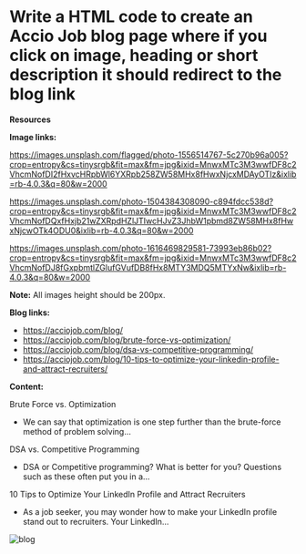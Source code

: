 # Write a HTML code to create an Accio Job blog page where if you click on image, heading or short description it should redirect to the blog link

**Resources**

**Image links:**

https://images.unsplash.com/flagged/photo-1556514767-5c270b96a005?crop=entropy&cs=tinysrgb&fit=max&fm=jpg&ixid=MnwxMTc3M3wwfDF8c2VhcmNofDI2fHxvcHRpbWl6YXRpb258ZW58MHx8fHwxNjcxMDAyOTIz&ixlib=rb-4.0.3&q=80&w=2000 

https://images.unsplash.com/photo-1504384308090-c894fdcc538d?crop=entropy&cs=tinysrgb&fit=max&fm=jpg&ixid=MnwxMTc3M3wwfDF8c2VhcmNofDQxfHxjb21wZXRpdHZlJTIwcHJvZ3JhbW1pbmd8ZW58MHx8fHwxNjcwOTk4ODU0&ixlib=rb-4.0.3&q=80&w=2000 

https://images.unsplash.com/photo-1616469829581-73993eb86b02?crop=entropy&cs=tinysrgb&fit=max&fm=jpg&ixid=MnwxMTc3M3wwfDF8c2VhcmNofDJ8fGxpbmtlZGlufGVufDB8fHx8MTY3MDQ5MTYxNw&ixlib=rb-4.0.3&q=80&w=2000 

**Note:** All images height should be 200px.

**Blog links:**

- https://acciojob.com/blog/ 
- https://acciojob.com/blog/brute-force-vs-optimization/ 
- https://acciojob.com/blog/dsa-vs-competitive-programming/ 
- https://acciojob.com/blog/10-tips-to-optimize-your-linkedin-profile-and-attract-recruiters/ 

**Content:**

Brute Force vs. Optimization

- We can say that optimization is one step further than the brute-force method of problem solving…

DSA vs. Competitive Programming

- DSA or Competitive programming? What is better for you? Questions such as these often put you in a…

10 Tips to Optimize Your LinkedIn Profile and Attract Recruiters

- As a job seeker, you may wonder how to make your LinkedIn profile stand out to recruiters. Your LinkedIn…

![blog](https://storage.googleapis.com/acciojob-open-file-collections/acciojob-blog.gif)
